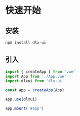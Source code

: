 # 快速开始

<!-- 快速开始 -->

## 安装

<!-- 安装 -->

```bash
npm install dlx-ui
```

## 引入

<!-- 引入 -->

```javascript
import { createApp } from 'vue'
import App from './App.vue'
import dlxui from 'dlx-ui'

const app = createApp(App)

app.use(dlxui)

app.mount('#app')
```

